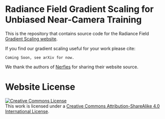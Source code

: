 # Radiance Field Gradient Scaling for Unbiased Near-Camera Training

This is the repository that contains source code for the Radiance Field [Gradient Scaling website](https://gradient-scaling.github.io/).

If you find our gradient scaling useful for your work please cite:

```
Coming Soon, see arXiv for now.
```

We thank the authors of [Nerfies](https://nerfies.github.io/) for sharing their website source.

# Website License
<a rel="license" href="http://creativecommons.org/licenses/by-sa/4.0/"><img alt="Creative Commons License" style="border-width:0" src="https://i.creativecommons.org/l/by-sa/4.0/88x31.png" /></a><br />This work is licensed under a <a rel="license" href="http://creativecommons.org/licenses/by-sa/4.0/">Creative Commons Attribution-ShareAlike 4.0 International License</a>.
